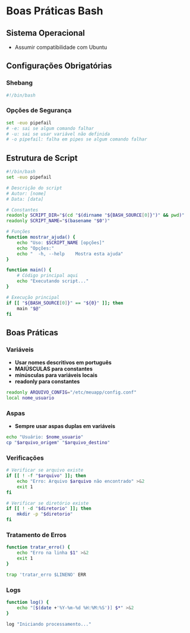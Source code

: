 # Boas Práticas Bash

## Sistema Operacional
- Assumir compatibilidade com Ubuntu

## Configurações Obrigatórias

### Shebang
```bash
#!/bin/bash
```

### Opções de Segurança
```bash
set -euo pipefail
# -e: sai se algum comando falhar
# -u: sai se usar variável não definida
# -o pipefail: falha em pipes se algum comando falhar
```

## Estrutura de Script

```bash
#!/bin/bash
set -euo pipefail

# Descrição do script
# Autor: [nome]
# Data: [data]

# Constantes
readonly SCRIPT_DIR="$(cd "$(dirname "${BASH_SOURCE[0]}")" && pwd)"
readonly SCRIPT_NAME="$(basename "$0")"

# Funções
function mostrar_ajuda() {
    echo "Uso: $SCRIPT_NAME [opções]"
    echo "Opções:"
    echo "  -h, --help    Mostra esta ajuda"
}

function main() {
    # Código principal aqui
    echo "Executando script..."
}

# Execução principal
if [[ "${BASH_SOURCE[0]}" == "${0}" ]]; then
    main "$@"
fi
```

## Boas Práticas

### Variáveis
- **Usar nomes descritivos em português**
- **MAIÚSCULAS para constantes**
- **minúsculas para variáveis locais**
- **readonly para constantes**

```bash
readonly ARQUIVO_CONFIG="/etc/meuapp/config.conf"
local nome_usuario
```

### Aspas
- **Sempre usar aspas duplas em variáveis**
```bash
echo "Usuário: $nome_usuario"
cp "$arquivo_origem" "$arquivo_destino"
```

### Verificações
```bash
# Verificar se arquivo existe
if [[ ! -f "$arquivo" ]]; then
    echo "Erro: Arquivo $arquivo não encontrado" >&2
    exit 1
fi

# Verificar se diretório existe
if [[ ! -d "$diretorio" ]]; then
    mkdir -p "$diretorio"
fi
```

### Tratamento de Erros
```bash
function tratar_erro() {
    echo "Erro na linha $1" >&2
    exit 1
}

trap 'tratar_erro $LINENO' ERR
```

### Logs
```bash
function log() {
    echo "[$(date +'%Y-%m-%d %H:%M:%S')] $*" >&2
}

log "Iniciando processamento..."
```